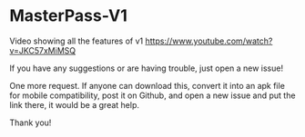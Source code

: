 # MasterPass-V1

Video showing all the features of v1
https://www.youtube.com/watch?v=JKC57xMiMSQ

If you have any suggestions or are having trouble, just open a new issue!

One more request. If anyone can download this, convert it into an apk file for mobile compatibility, post it on Github, and open a new issue and put the link there, it would be a great help.

Thank you!
